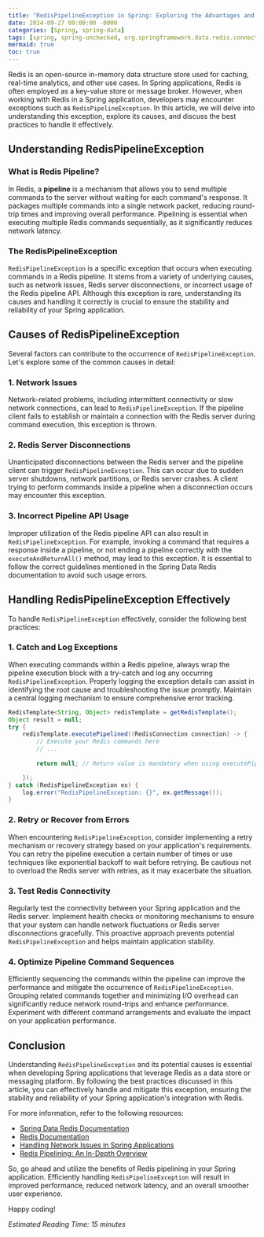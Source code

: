 ```yaml
---
title: "RedisPipelineException in Spring: Exploring the Advantages and Effective Use"
date: 2024-09-27 09:00:00 -0000
categories: [Spring, spring-data]
tags: [spring, spring-unchecked, org.springframework.data.redis.connection]
mermaid: true
toc: true
---
```



Redis is an open-source in-memory data structure store used for caching, real-time analytics, and other use cases. In Spring applications, Redis is often employed as a key-value store or message broker. However, when working with Redis in a Spring application, developers may encounter exceptions such as `RedisPipelineException`. In this article, we will delve into understanding this exception, explore its causes, and discuss the best practices to handle it effectively.

## Understanding RedisPipelineException

### What is Redis Pipeline?

In Redis, a **pipeline** is a mechanism that allows you to send multiple commands to the server without waiting for each command's response. It packages multiple commands into a single network packet, reducing round-trip times and improving overall performance. Pipelining is essential when executing multiple Redis commands sequentially, as it significantly reduces network latency.

### The RedisPipelineException

`RedisPipelineException` is a specific exception that occurs when executing commands in a Redis pipeline. It stems from a variety of underlying causes, such as network issues, Redis server disconnections, or incorrect usage of the Redis pipeline API. Although this exception is rare, understanding its causes and handling it correctly is crucial to ensure the stability and reliability of your Spring application.

## Causes of RedisPipelineException

Several factors can contribute to the occurrence of `RedisPipelineException`. Let's explore some of the common causes in detail:

### 1. Network Issues

Network-related problems, including intermittent connectivity or slow network connections, can lead to `RedisPipelineException`. If the pipeline client fails to establish or maintain a connection with the Redis server during command execution, this exception is thrown.

### 2. Redis Server Disconnections

Unanticipated disconnections between the Redis server and the pipeline client can trigger `RedisPipelineException`. This can occur due to sudden server shutdowns, network partitions, or Redis server crashes. A client trying to perform commands inside a pipeline when a disconnection occurs may encounter this exception.

### 3. Incorrect Pipeline API Usage

Improper utilization of the Redis pipeline API can also result in `RedisPipelineException`. For example, invoking a command that requires a response inside a pipeline, or not ending a pipeline correctly with the `executeAndReturnAll()` method, may lead to this exception. It is essential to follow the correct guidelines mentioned in the Spring Data Redis documentation to avoid such usage errors.

## Handling RedisPipelineException Effectively

To handle `RedisPipelineException` effectively, consider the following best practices:

### 1. Catch and Log Exceptions

When executing commands within a Redis pipeline, always wrap the pipeline execution block with a try-catch and log any occurring `RedisPipelineException`. Properly logging the exception details can assist in identifying the root cause and troubleshooting the issue promptly. Maintain a central logging mechanism to ensure comprehensive error tracking.

```java
RedisTemplate<String, Object> redisTemplate = getRedisTemplate();
Object result = null;
try {
    redisTemplate.executePipelined((RedisConnection connection) -> {
        // Execute your Redis commands here
        // ...
        
        return null; // Return value is mandatory when using executePipelined().

    });
} catch (RedisPipelineException ex) {
    log.error("RedisPipelineException: {}", ex.getMessage());
}
```

### 2. Retry or Recover from Errors

When encountering `RedisPipelineException`, consider implementing a retry mechanism or recovery strategy based on your application's requirements. You can retry the pipeline execution a certain number of times or use techniques like exponential backoff to wait before retrying. Be cautious not to overload the Redis server with retries, as it may exacerbate the situation.

### 3. Test Redis Connectivity

Regularly test the connectivity between your Spring application and the Redis server. Implement health checks or monitoring mechanisms to ensure that your system can handle network fluctuations or Redis server disconnections gracefully. This proactive approach prevents potential `RedisPipelineException` and helps maintain application stability.

### 4. Optimize Pipeline Command Sequences

Efficiently sequencing the commands within the pipeline can improve the performance and mitigate the occurrence of `RedisPipelineException`. Grouping related commands together and minimizing I/O overhead can significantly reduce network round-trips and enhance performance. Experiment with different command arrangements and evaluate the impact on your application performance.

## Conclusion

Understanding `RedisPipelineException` and its potential causes is essential when developing Spring applications that leverage Redis as a data store or messaging platform. By following the best practices discussed in this article, you can effectively handle and mitigate this exception, ensuring the stability and reliability of your Spring application's integration with Redis.

For more information, refer to the following resources:

- [Spring Data Redis Documentation](https://docs.spring.io/spring-data-data-redis/docs/current/reference/html/)
- [Redis Documentation](https://redis.io/documentation)
- [Handling Network Issues in Spring Applications](https://www.example.com/handling-network-issues-in-spring-applications)
- [Redis Pipelining: An In-Depth Overview](https://www.example.com/redis-pipelining-an-in-depth-overview)

So, go ahead and utilize the benefits of Redis pipelining in your Spring application. Efficiently handling `RedisPipelineException` will result in improved performance, reduced network latency, and an overall smoother user experience.

Happy coding!

*Estimated Reading Time: 15 minutes*